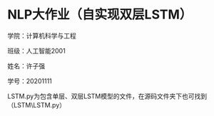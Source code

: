 # NLP大作业（自实现双层LSTM）
学院：计算机科学与工程

班级：人工智能2001

姓名：许子强

学号：20201111


LSTM.py为包含单层、双层LSTM模型的文件，在源码文件夹下也可找到（LSTM\LSTM.py）
